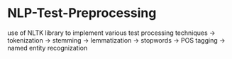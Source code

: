 # NLP-Test-Preprocessing
use of NLTK library to implement various test processing techniques
-> tokenization
-> stemming
-> lemmatization
-> stopwords
-> POS tagging
-> named entity recognization
